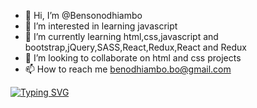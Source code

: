 - 👋 Hi, I’m @Bensonodhiambo
- 👀 I’m interested in learning javascript
- 🌱 I’m currently learning html,css,javascript and bootstrap,jQuery,SASS,React,Redux,React and Redux
- 💞️ I’m looking to collaborate on html and css projects
- 📫 How to reach me benodhiambo.bo@gmail.com

<!---
Bensonodhiambo/Bensonodhiambo is a ✨ special ✨ repository because its `README.md` (this file) appears on your GitHub profile.
You can click the Preview link to take a look at your changes.
--->
[![Typing SVG](https://readme-typing-svg.demolab.com?font=Fira+Code&pause=1000&width=435&lines=Benson+is+waiting...jump+in)](https://git.io/typing-svg)
